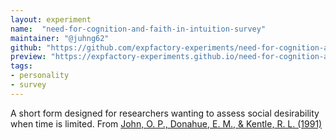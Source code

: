 ```yaml
---
layout: experiment
name:  "need-for-cognition-and-faith-in-intuition-survey"
maintainer: "@juhng62"
github: "https://github.com/expfactory-experiments/need-for-cognition-and-faith-in-intuition-survey"
preview: "https://expfactory-experiments.github.io/need-for-cognition-and-faith-in-intuition-survey"
tags:
- personality
- survey
---
```


A short form designed for researchers wanting to assess social desirability when time is limited. From [John, O. P., Donahue, E. M., & Kentle, R. L. (1991)](https://doi.org/10.1037/t07550-000)
